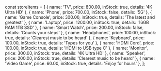 const storeItems = [
    {
        name: 'TV',
        price: 800.00,
        inStock: true,
        details: '4K Ultra HD'
    },
    {
        name: 'Phone',
        price: 700.00,
        inStock: false,
        details: '5G'
    },
    {
        name: 'Game Console',
        price: 300.00,
        inStock: true,
        details: 'The latest and greatest'
    },
    {
        name: 'Laptop',
        price: 1200.00,
        inStock: true,
        details: '16GB RAM 1TB SSD'
    },
    {
        name: 'Smart Watch',
        price: 200.00,
        inStock: false,
        details: 'Counts your steps'
    },
    {
        name: 'Headphones',
        price: 100.00,
        inStock: true,
        details: 'Clearest music to be heard'
    },
    {
        name: 'Keyboard',
        price: 100.00,
        inStock: true,
        details: 'Types for you'
    },
    {
        name: 'HDMI Cord',
        price: 100.00,
        inStock: true,
        details: 'HDMI to USB type C'
    },
    {
        name: 'Monitor',
        price: 300.00,
        inStock: true,
        details: '4K Ultra HD'
    },
    {
        name: 'Speaker',
        price: 200.00,
        inStock: true,
        details: 'Clearest music to be heard'
    },
    {
        name: 'Video Game',
        price: 60.00,
        inStock: true,
        details: 'Enjoy for hours'
    },
];
